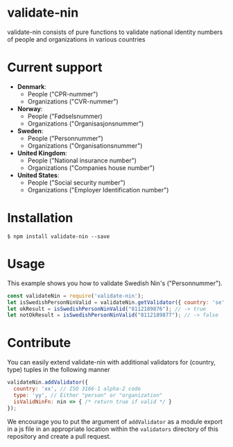 # validate-nin

validate-nin consists of pure functions to validate national identity numbers of people and organizations in various countries

# Current support
- **Denmark**:
  - People ("CPR-nummer")
  - Organizations ("CVR-nummer")
- **Norway**:
  - People ("Fødselsnummer)
  - Organizations ("Organisasjonsnummer")
- **Sweden**:
  - People ("Personnummer")
  - Organizations ("Organisationsnummer")
- **United Kingdom**:
  - People ("National insurance number")
  - Organizations ("Companies house number")
- **United States**:
  - People ("Social security number")
  - Organizations ("Employer Identification number")

# Installation
```
$ npm install validate-nin --save
```

# Usage
This example shows you how to validate Swedish Nin's ("Personnummer").
```js
const validateNin = require('validate-nin');
let isSwedishPersonNinValid = validateNin.getValidator({ country: 'se', type: 'person'});
let okResult = isSwedishPersonNinValid("8112189876"); // -> true
let notOkResult = isSwedishPersonNinValid("8112189877"); // -> false
```

# Contribute
You can easily extend validate-nin with additional validators for (country, type) tuples in the following manner
```js
validateNin.addValidator({
  country: 'xx', // ISO 3166-1 alpha-2 code
  type: 'yy', // Either "person" or "organization"
  isValidNinFn: nin => { /* return true if valid */ }
});
```

We encourage you to put the argument of `addValidator` as a module export in a js file in an appropriate location within the `validators` directory of this repository and create a pull request.

